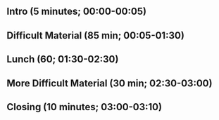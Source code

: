 ## Intro (5 minutes; 00:00-00:05)
## Difficult Material (85 min; 00:05-01:30)
## Lunch (60; 01:30-02:30)
## More Difficult Material (30 min; 02:30-03:00)
## Closing (10 minutes; 03:00-03:10)

